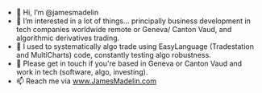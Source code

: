 - 👋 Hi, I’m @jamesmadelin
- 👀 I’m interested in a lot of things... principally business development in tech companies worldwide remote or Geneva/ Canton Vaud, and algorithmic derivatives trading.
- 🌱 I used to systematically algo trade using EasyLanguage (Tradestation and MultiCharts) code, constantly testing algo robustness.
- 💞️ Please get in touch if you're based in Geneva or Canton Vaud and work in tech (software, algo, investing).
- 📫 Reach me via www.JamesMadelin.com

<!---
jamesmadelin/jamesmadelin is a ✨ special ✨ repository because its `README.md` (this file) appears on your GitHub profile.
You can click the Preview link to take a look at your changes.
--->

